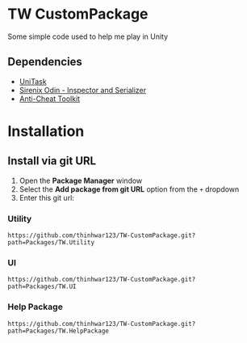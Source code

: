 # TW CustomPackage
Some simple code used to help me play in Unity

## Dependencies
- [UniTask](https://github.com/Cysharp/UniTask)
- [Sirenix Odin - Inspector and Serializer](https://assetstore.unity.com/packages/tools/utilities/odin-inspector-and-serializer-89041)
- [Anti-Cheat Toolkit](https://assetstore.unity.com/packages/tools/utilities/anti-cheat-toolkit-2023-202695)

# Installation
## Install via git URL
1. Open the **Package Manager** window
2. Select the **Add package from git URL** option from the `+` dropdown
3. Enter this git url:

### Utility
```
https://github.com/thinhwar123/TW-CustomPackage.git?path=Packages/TW.Utility
```
### UI
```
https://github.com/thinhwar123/TW-CustomPackage.git?path=Packages/TW.UI
```
### Help Package
```
https://github.com/thinhwar123/TW-CustomPackage.git?path=Packages/TW.HelpPackage
```
